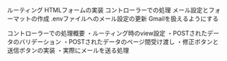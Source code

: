 ルーティング
HTMLフォームの実装
コントローラーでの処理
メール設定とフォーマットの作成
.envファイルへのメール設定の更新
Gmailを扱えるようにする

コントローラーでの処理概要
・ルーティング時のview設定
・POSTされたデータのバリデーション
・POSTされたデータのページ間受け渡し
・修正ボタンと送信ボタンの実装
・実際にメールを送る処理